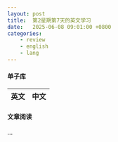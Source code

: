 ```yaml
---
layout: post
title:  第2星期第7天的英文学习
date:   2025-06-08 09:01:00 +0800
categories: 
    - review
    - english
    - lang
---
```


#### 单子库

英文 | 中文
-- | --


#### 文章阅读

...